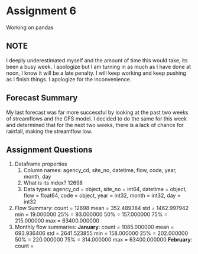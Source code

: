# Assignment 6
Working on pandas

## NOTE
I deeply underestimated myself and the amount of time this would take, its been a busy week. I apologize but I am turning in as much as I have done at noon, I know it will be a late penalty. I will keep working and keep pushing as I finish things. I apologize for the inconvenience. 
## Forecast Summary
My last forecast was far more successful by looking at the past two weeks of streamflows and the GFS model. I decided to do the same for this week and determined that for the next two weeks, there is a lack of chance for rainfall, making the streamflow low.

## Assignment Questions
1. Dataframe properties
   1. Column names: agency_cd, site_no, datetime, flow, code, year, month, day
   2. What is its index? 12698
   3. Data types: agency_cd = object, site_no = int64, datetime = object, flow = float64, code = object, year = int32, month = int32, day = int32
2. Flow Summary:
   count = 12698
   mean = 352.489384
   std = 1462.997942
   min = 19.000000
   25% = 93.000000
   50% = 157.000000
   75% = 215.000000
   max = 63400.000000
3. Monthly flow summaries:
   **January**:
   count = 1085.000000
   mean = 693.936406
   std = 2641.523855
   min = 158.000000
   25% = 202.000000
   50% = 220.000000
   75% = 314.000000
   max = 63400.000000
   **February**:
   count = 